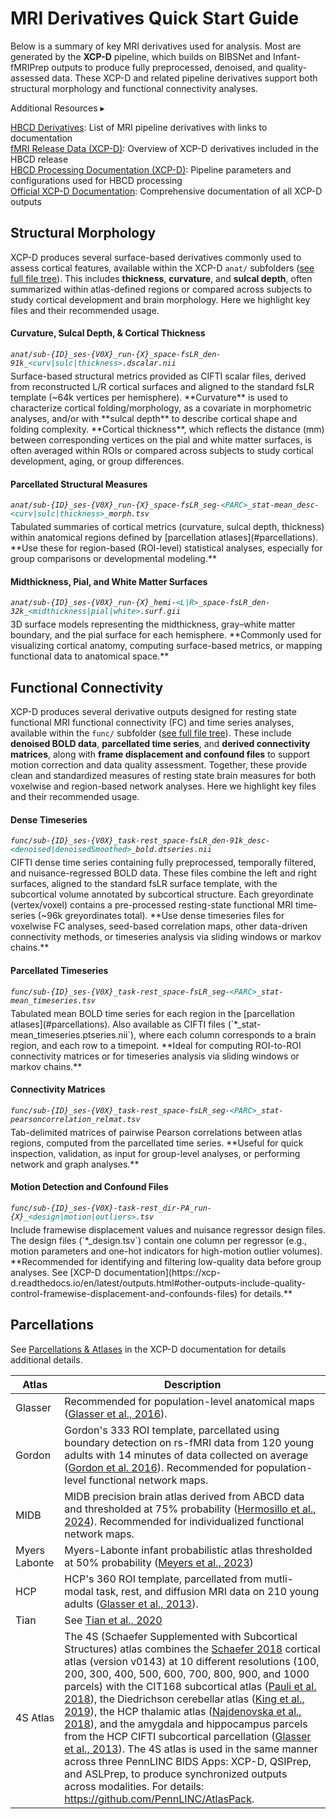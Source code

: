 # MRI Derivatives Quick Start Guide

Below is a summary of key MRI derivatives used for analysis. Most are generated by the **XCP-D** pipeline, which builds on BIBSNet and Infant-fMRIPrep outputs to produce fully preprocessed, denoised, and quality-assessed data. These XCP-D and related pipeline derivatives support both structural morphology and functional connectivity analyses.

<div id="resources" class="table-banner" onclick="toggleCollapse(this)">
  <span class="emoji"><i class="fa-solid fa-circle-info"></i></span>
  <span class="text-with-link">
  <span class="text">Additional Resources</span>
  <a class="anchor-link" href="#resources" title="Copy link">
  <i class="fa-solid fa-link"></i>
  </a>
  </span>
  <span class="arrow">▸</span>
</div>
<div class="collapsible-content">
<p> 
<a href="../../../datacuration/file-based-data/#derivatives" target="_blank"><i style="font-size: 0.9em;" class="fa-solid fa-up-right-from-square"></i> HBCD Derivatives</a>: List of MRI pipeline derivatives with links to documentation<br>
<a href="../../mri/fmri/#xcpd" target="_blank"><i style="font-size: 0.9em;" class="fa-solid fa-up-right-from-square"></i> fMRI Release Data (XCP-D)</a>: Overview of XCP-D derivatives included in the HBCD release<br>
<a href="https://hbcd-cbrain-processing.readthedocs.io/latest/tools/xcp_d.html"><i style="font-size: 0.9em;" class="fa-solid fa-up-right-from-square"></i> HBCD Processing Documentation (XCP-D)</a>: Pipeline parameters and configurations used for HBCD processing<br>
<a href="https://xcp-d.readthedocs.io/en/latest/outputs.html#outputs-of-xcp-d"><i style="font-size: 0.9em;" class="fa-solid fa-up-right-from-square"></i> Official XCP-D Documentation</a>: Comprehensive documentation of all XCP-D outputs
</p>
</div>

## Structural Morphology

XCP-D produces several surface-based derivatives commonly used to assess cortical features, available within the XCP-D `anat/` subfolders ([see full file tree](../mri/smri.md#xcpd)).  This includes **thickness**, **curvature**, and **sulcal depth**, often summarized within atlas-defined regions or compared across subjects to study cortical development and brain morphology. Here we highlight key files and their recommended usage.

#### Curvature, Sulcal Depth, & Cortical Thickness
<p style="margin-bottom: 5px;"><i>
<code>anat/sub-{ID}_ses-{V0X}_run-{X}_space-fsLR_den-91k_<span style="color: teal;">&lt;curv|sulc|thickness&gt;</span>.dscalar.nii</code>
</i></p>
Surface-based structural metrics provided as CIFTI scalar files, derived from reconstructed L/R cortical surfaces and aligned to the standard fsLR template (~64k vertices per hemisphere). **Curvature** is used to characterize cortical folding/morphology, as a covariate in morphometric analyses, and/or with **sulcal depth** to describe cortical shape and folding complexity. **Cortical thickness**, which reflects the distance (mm) between corresponding vertices on the pial and white matter surfaces, is often averaged within ROIs or compared across subjects to study cortical development, aging, or group differences.

#### Parcellated Structural Measures
<p style="margin-bottom: 5px;"><i>
<code>anat/sub-{ID}_ses-{V0X}_run-{X}_space-fsLR_seg-<span style="color: teal;">&lt;PARC&gt;</span>_stat-mean_desc-<span style="color: teal;">&lt;curv|sulc|thickness&gt;</span>_morph.tsv</code></i></p>
Tabulated summaries of cortical metrics (curvature, sulcal depth, thickness) within anatomical regions defined by [parcellation atlases](#parcellations). **Use these for region-based (ROI-level) statistical analyses, especially for group comparisons or developmental modeling.**

#### Midthickness, Pial, and White Matter Surfaces
<p style="margin-bottom: 5px;"><i>
<code>anat/sub-{ID}_ses-{V0X}_run-{X}_hemi-<span style="color: teal;">&lt;L|R&gt;</span>_space-fsLR_den-32k_<span style="color: teal;">&lt;midthickness|pial|white&gt;</span>.surf.gii</code></i></p>
3D surface models representing the midthickness, gray–white matter boundary, and the pial surface for each hemisphere. **Commonly used for visualizing cortical anatomy, computing surface-based metrics, or mapping functional data to anatomical space.**

## Functional Connectivity

XCP-D produces several derivative outputs designed for resting state functional MRI functional connectivity (FC) and time series analyses, available within the `func/` subfolder ([see full file tree](../mri/fmri.md#xcpd)). These include **denoised BOLD data**, **parcellated time series**, and **derived connectivity matrices**, along with **frame displacement and confound files** to support motion correction and data quality assessment. Together, these provide clean and standardized measures of resting state brain measures for both voxelwise and region-based network analyses. Here we highlight key files and their recommended usage.

#### Dense Timeseries
<p style="margin-bottom: 5px;"><i>
<code>func/sub-{ID}_ses-{V0X}_task-rest_space-fsLR_den-91k_desc-<span style="color: teal;">&lt;denoised|denoisedSmoothed&gt;</span>_bold.dtseries.nii</code></i></p>
CIFTI dense time series containing fully preprocessed, temporally filtered, and nuisance-regressed BOLD data. These files combine the left and right surfaces, aligned to the standard fsLR surface template, with the subcortical volume annotated by subcortical structure. Each greyordinate (vertex/voxel) contains a pre-processed resting-state functional MRI time-series (~96k greyordinates total). **Use dense timeseries files for voxelwise FC analyses, seed-based correlation maps, other data-driven connectivity methods, or timeseries analysis via sliding windows or markov chains.**

#### Parcellated Timeseries
<p style="margin-bottom: 5px;"><i>
<code>func/sub-{ID}_ses-{V0X}_task-rest_space-fsLR_seg-<span style="color: teal;">&lt;PARC&gt;</span>_stat-mean_timeseries.tsv</code></i></p>
Tabulated mean BOLD time series for each region in the [parcellation atlases](#parcellations). Also available as CIFTI files (`*_stat-mean_timeseries.ptseries.nii`), where each column corresponds to a brain region, and each row to a timepoint. **Ideal for computing ROI-to-ROI connectivity matrices or for timeseries analysis via sliding windows or markov chains.**

#### Connectivity Matrices
<p style="margin-bottom: 5px;"><i>
<code>func/sub-{ID}_ses-{V0X}_task-rest_space-fsLR_seg-<span style="color: teal;">&lt;PARC&gt;</span>_stat-pearsoncorrelation_relmat.tsv</code></i></p>
Tab-delimited matrices of pairwise Pearson correlations between atlas regions, computed from the parcellated time series. **Useful for quick inspection, validation, as input for group-level analyses, or performing network and graph analyses.**

#### Motion Detection and Confound Files
<p style="margin-bottom: 5px;"><i>
<code>func/sub-{ID}_ses-{V0X}-task-rest_dir-PA_run-{X}_<span style="color: teal;">&lt;design|motion|outliers&gt;</span>.tsv</code></i></p>
Include framewise displacement values and nuisance regressor design files. The design files (`*_design.tsv`) contain one column per regressor (e.g., motion parameters and one-hot indicators for high-motion outlier volumes). **Recommended for identifying and filtering low-quality data before group analyses. See [XCP-D documentation](https://xcp-d.readthedocs.io/en/latest/outputs.html#other-outputs-include-quality-control-framewise-displacement-and-confounds-files) for details.**

## <i class="fa-solid fa-book-atlas"></i> Parcellations

See <a href="https://xcp-d.readthedocs.io/en/latest/outputs.html#parcellations-and-atlases">Parcellations & Atlases</a> in the XCP-D documentation for details additional details.

<table class="compact-table-no-vertical-lines" style="width: 100%; border-collapse: collapse; table-layout: fixed;">
<thead>
<tr>
  <th>Atlas</th>
  <th>Description</th>
</tr>
</thead>
<tbody>
<tr>
  <td>Glasser</td>
  <td style="word-wrap: break-word; white-space: normal;">Recommended for population-level anatomical maps (<a href="https://doi.org/10.1038/nature18933">Glasser et al., 2016</a>).</td>
</tr>
<tr>
  <td>Gordon</td>
  <td style="word-wrap: break-word; white-space: normal;">Gordon's 333 ROI template, parcellated using boundary detection on rs-fMRI data from 120 young adults with 14 minutes of data collected on average (<a href="https://doi.org/10.1093/cercor/bhu239">Gordon et al. 2016</a>). Recommended for population-level functional network maps.</td>
</tr>
<tr>
  <td>MIDB</td>
  <td style="word-wrap: break-word; white-space: normal;">MIDB precision brain atlas derived from ABCD data and thresholded at 75% probability (<a href="https://doi.org/10.1038/s41593-024-01596-5">Hermosillo et al., 2024</a>). Recommended for individualized functional network maps.</td>
</tr>
<tr>
<td>Myers Labonte</td>
<td style="word-wrap: break-word; white-space: normal;">Myers-Labonte infant probabilistic atlas thresholded at 50% probability (<a href="https://doi.org/10.1101/2023.11.10.566629" target="_blank">Meyers et al., 2023</a>)</td>
</tr>
<tr>
  <td>HCP</td>
  <td style="word-wrap: break-word; white-space: normal;">HCP's 360 ROI template, parcellated from mutli-modal task, rest, and diffusion MRI data on 210 young adults (<a href="https://doi.org/10.1016/j.neuroimage.2013.04.127">Glasser et al., 2013</a>).</td>
</tr>
<tr>
  <td>Tian</td>
  <td>See <a href="https://doi.org/10.1038/s41593-020-00711-6">Tian et al., 2020</a></td>
</tr>
<tr>
  <td>4S Atlas</td>
  <td style="word-wrap: break-word; white-space: normal;">The 4S (Schaefer Supplemented with Subcortical Structures) atlas combines the <a href="https://doi.org/10.1093/cercor/bhx179">Schaefer 2018</a> cortical atlas (version v0143) at 10 different resolutions (100, 200, 300, 400, 500, 600, 700, 800, 900, and 1000 parcels) with the CIT168 subcortical atlas (<a href="https://doi.org/10.1038/sdata.2018.63">Pauli et al. 2018</a>), the Diedrichson cerebellar atlas (<a href="https://doi.org/10.1038/s41593-019-0436-x">King et al., 2019</a>), the HCP thalamic atlas (<a href="https://doi.org/10.1038/sdata.2018.270">Najdenovska et al., 2018</a>), and the amygdala and hippocampus parcels from the HCP CIFTI subcortical parcellation (<a href="https://doi.org/10.1016/j.neuroimage.2013.04.127">Glasser et al., 2013</a>). The 4S atlas is used in the same manner across three PennLINC BIDS Apps: XCP-D, QSIPrep, and ASLPrep, to produce synchronized outputs across modalities. For details: <a href="https://github.com/PennLINC/AtlasPack">https://github.com/PennLINC/AtlasPack</a>.</td>
</tr>
</tbody>
</table>



